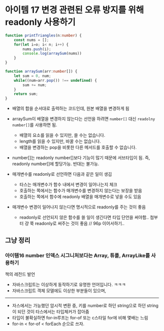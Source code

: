 # 아이템 17 변경 관련된 오류 방지를 위해 readonly 사용하기

```ts
function printTriangles(n:number) {
	const nums = [];
	for(let i=o; i< n; i++) {
		nums.push(i);
		console.log(arraySum(nums))
	}
}

function arraySum(arr:number[]) {
	let sum = 0, num;
	while((num=arr.pop()) !== undefined) {
		sum += num;
	}
	return sum;
}
```
* 배열의 합을 순서대로 출력하는 코드인데, 원본 배열을 변경하게 됨
* arraySum이 배열을 변경하지 않는다는 선언을 하려면 `number[]` 대신 `readolny number[]`를 사용하면 됨.
  * 배열의 요소를 읽을 수 있지만, 쓸 수는 없습니다.
  * length를 읽을 수 있지만, 바꿀 수는 없습니다.
  * 배열을 변경하는 pop을 비롯한 다른 메서드를 호출할 수 없습니다.
* number[]는 readonly number[]보다 기능이 많기 때문에 서브타입이 됨. 즉, readonly number[]에 할당가능. 반대는 불가능.

* 매개변수를 readonly로 선언하면 다음과 같은 일이 생김
  * 타스는 매개변수가 함수 내에서 변경이 일어나는지 체크
  * 호출하는 쪽에서는 함수가 매개변수를 변경하지 않는다는 보장을 받음
  * 호출하는 쪽에서 함수에 readonly 배열을 매개변수로 넣을 수도 있음

* 매개변수 변경이 일어나지 않는다면 명시적으로 readonly를 주는 것이 좋음
  * readonly로 선언되지 않은 함수를 쓸 일이 생긴다면 타입 단언을 써야함.. 첨부터 걍 쭉 readonly로 써주는 것이 좋음
// 96p 이어서하기..

## 그냥 정리

### 아이템16 number 인덱스 시그니처보다는 Array, 튜플, ArrayLike를 사용하기

책의 레전드 발언

* 자바스크립트는 이상하게 동작하기로 유명한 언어입니다. ㅋㅋㅋ
* 자바스크립트 객체 모델에도 이상한 부분들이 있으며,

---

* 자스에서는 가능했던 암시적 변환 중, 키를 number로 하던 string으로 하던 string이 되던 것이 타스에서는 타입체커가 잡아줌
* 타입이 불확실하면 for-in루프는 for-of 또는 c스타일 for에 비해 몇배는 느림
* for-in < for-of < forEach 순으로 쓰자.